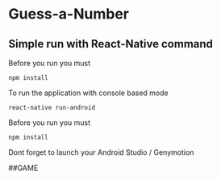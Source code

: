 # Guess-a-Number

## Simple run with React-Native command

Before you run you must 
```
npm install
```

To run the application with console based mode
```
react-native run-android
```
Before you run you must 
```
npm install
```

Dont forget to launch your Android Studio /  Genymotion


##GAME
